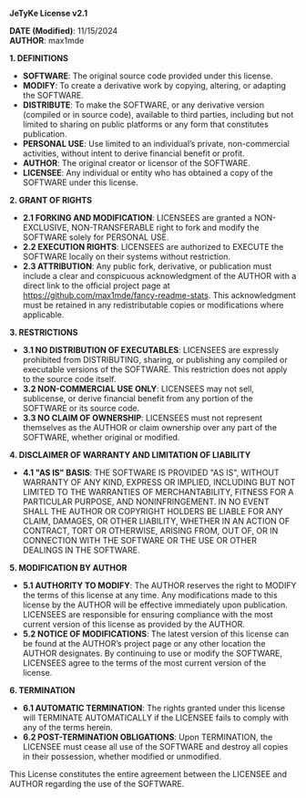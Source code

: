 **JeTyKe License v2.1**

**DATE (Modified)**: 11/15/2024  
**AUTHOR**: max1mde

**1. DEFINITIONS**
   - **SOFTWARE**: The original source code provided under this license.
   - **MODIFY**: To create a derivative work by copying, altering, or adapting the SOFTWARE.
   - **DISTRIBUTE**: To make the SOFTWARE, or any derivative version (compiled or in source code), available to third parties, including but not limited to sharing on public platforms or any form that constitutes publication.
   - **PERSONAL USE**: Use limited to an individual’s private, non-commercial activities, without intent to derive financial benefit or profit.
   - **AUTHOR**: The original creator or licensor of the SOFTWARE.
   - **LICENSEE**: Any individual or entity who has obtained a copy of the SOFTWARE under this license.

**2. GRANT OF RIGHTS**
   - **2.1 FORKING AND MODIFICATION**: LICENSEES are granted a NON-EXCLUSIVE, NON-TRANSFERABLE right to fork and modify the SOFTWARE solely for PERSONAL USE.
   - **2.2 EXECUTION RIGHTS**: LICENSEES are authorized to EXECUTE the SOFTWARE locally on their systems without restriction.
   - **2.3 ATTRIBUTION**: Any public fork, derivative, or publication must include a clear and conspicuous acknowledgment of the AUTHOR with a direct link to the official project page at https://github.com/max1mde/fancy-readme-stats. This acknowledgment must be retained in any redistributable copies or modifications where applicable.

**3. RESTRICTIONS**
   - **3.1 NO DISTRIBUTION OF EXECUTABLES**: LICENSEES are expressly prohibited from DISTRIBUTING, sharing, or publishing any compiled or executable versions of the SOFTWARE. This restriction does not apply to the source code itself.
   - **3.2 NON-COMMERCIAL USE ONLY**: LICENSEES may not sell, sublicense, or derive financial benefit from any portion of the SOFTWARE or its source code.
   - **3.3 NO CLAIM OF OWNERSHIP**: LICENSEES must not represent themselves as the AUTHOR or claim ownership over any part of the SOFTWARE, whether original or modified.

**4. DISCLAIMER OF WARRANTY AND LIMITATION OF LIABILITY**
   - **4.1 "AS IS" BASIS**: THE SOFTWARE IS PROVIDED "AS IS", WITHOUT WARRANTY OF ANY KIND, EXPRESS OR IMPLIED, INCLUDING BUT NOT LIMITED TO THE WARRANTIES OF MERCHANTABILITY, FITNESS FOR A PARTICULAR PURPOSE, AND NONINFRINGEMENT. IN NO EVENT SHALL THE AUTHOR OR COPYRIGHT HOLDERS BE LIABLE FOR ANY CLAIM, DAMAGES, OR OTHER LIABILITY, WHETHER IN AN ACTION OF CONTRACT, TORT OR OTHERWISE, ARISING FROM, OUT OF, OR IN CONNECTION WITH THE SOFTWARE OR THE USE OR OTHER DEALINGS IN THE SOFTWARE.

**5. MODIFICATION BY AUTHOR**
   - **5.1 AUTHORITY TO MODIFY**: The AUTHOR reserves the right to MODIFY the terms of this license at any time. Any modifications made to this license by the AUTHOR will be effective immediately upon publication. LICENSEES are responsible for ensuring compliance with the most current version of this license as provided by the AUTHOR.
   - **5.2 NOTICE OF MODIFICATIONS**: The latest version of this license can be found at the AUTHOR’s project page or any other location the AUTHOR designates. By continuing to use or modify the SOFTWARE, LICENSEES agree to the terms of the most current version of the license.

**6. TERMINATION**
   - **6.1 AUTOMATIC TERMINATION**: The rights granted under this license will TERMINATE AUTOMATICALLY if the LICENSEE fails to comply with any of the terms herein.
   - **6.2 POST-TERMINATION OBLIGATIONS**: Upon TERMINATION, the LICENSEE must cease all use of the SOFTWARE and destroy all copies in their possession, whether modified or unmodified.

This License constitutes the entire agreement between the LICENSEE and AUTHOR regarding the use of the SOFTWARE.
